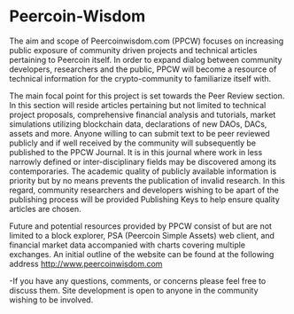 # Peercoin-Wisdom

   The aim and scope of Peercoinwisdom.com (PPCW)  focuses on increasing public exposure of 
community driven projects and technical articles pertaining to Peercoin itself.  In order to expand dialog
between community developers, researchers and the public, PPCW will become a resource of technical
information for the crypto-community to familiarize itself with. 

   The main focal point for this project is set towards the Peer Review section. In this section will reside 
articles pertaining but not limited to technical project proposals, comprehensive financial analysis and tutorials, 
market simulations utilizing blockchain data, declarations of new DAOs, DACs, assets and more.  Anyone 
willing to can submit text to be peer reviewed publicly and if well received by the community will subsequently 
be published to the PPCW Journal.  It is in this journal where work in less narrowly defined or inter-disciplinary
fields may be discovered among its contemporaries. The academic quality of publicly available information is
priority but by no means prevents the publication of invalid research. In this regard, community researchers and
developers wishing to be apart of the publishing process will be provided Publishing Keys to help ensure quality
articles are chosen.  

   Future and potential resources provided by PPCW consist of but are not limited to a block explorer, 
PSA (Peercoin Simple Assets) web client, and financial market data accompanied with charts covering multiple 
exchanges.  An initial outline of the website can be found at the following address http://www.peercoinwisdom.com

-If you have any questions, comments, or concerns please feel free to discuss them. Site development is open to anyone in 
the community wishing to be involved.
